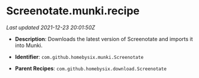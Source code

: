 # Screenotate.munki.recipe

_Last updated 2021-12-23 20:01:50Z_

- **Description**: Downloads the latest version of Screenotate and imports it into Munki.

- **Identifier**: `com.github.homebysix.munki.Screenotate`

- **Parent Recipes**: `com.github.homebysix.download.Screenotate`

